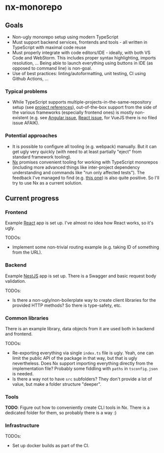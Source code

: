 # nx-monorepo

## Goals
- Non-ugly monorepo setup using modern TypeScript
- Must support backend services, 
  frontends and tools - all written in TypeScript with maximal code reuse
- Must properly integrate with code editors/IDE - ideally, with both VS Code and WebStorm. This includes
  proper syntax highlighting, imports resolution, ... Being able to launch everything using buttons in IDE
  (as opposed to command line) is non-goal.
- Use of best practices: linting/autoformatting, unit testing, CI using Github Actions, ...   
  
### Typical problems
- While TypeScript supports multiple-projects-in-the-same-repository setup
  (see [project references](https://www.typescriptlang.org/docs/handbook/project-references.html)),
  out-of-the-box support from the side of the various frameworks (especially frontend ones) is
  mostly non-existent (e.g. see 
  [Angular issue](https://github.com/angular/angular/issues/37276),
  [React issue](https://github.com/facebook/create-react-app/issues/6799),
  for VueJS there is no filed issue AFAIK).

### Potential approaches
- It is possible to configure all tooling (e.g. webpack) manually. But it can get ugly very quickly
  (with need to at least partially "eject" from standard framework tooling).
- [Nx](https://nx.dev/) promises convenient tooling for working with TypeScript monorepos (including
  more advanced things like inter-project dependency understanding and commands like "run only affected tests").
  The feedback I've managed to find (e.g. [this one](https://medium.com/ngconf/running-nx-affected-commands-in-github-actions-e126b808506c))
  is also quite positive. So I'll try to use Nx as a current solution.

## Current progress

### Frontend

Example [React](https://reactjs.org/) app is set up. I've almost no idea how React works, so it's ugly.

TODOs:
- Implement some non-trivial routing example (e.g. taking ID of something from the URL).

### Backend

Example [NestJS](https://docs.nestjs.com/) app is set up. There is a Swagger and basic request body validation.

TODOs:
- Is there a non-ugly/non-boilerplate way to create client libraries for the provided HTTP methods?
  So there is type-safety, etc.

### Common libraries

There is an example library, data objects from it are used both in backend and frontend.

TODOs:
- Re-exporting everything via single `index.ts` file is ugly.
  Yeah, one can limit the public API of the package in that way, but that is ugly nevertheless.
  Does Nx support importing everything directly from the implementation file? Probably some fiddling
  with `paths` in `tsconfig.json` is needed. 
- Is there a way not to have `src` subfolders? They don't provide a lot of value, but make a folder
  structure "deeper".

### Tools

**TODO**: Figure out how to conveniently create CLI tools in Nx.
There is a dedicated folder for them, so probably there is a way :)  

### Infrastructure
TODOs:
- Set up docker builds as part of the CI.
